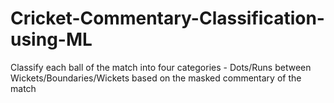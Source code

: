# Cricket-Commentary-Classification-using-ML
Classify each ball of the match into four categories - Dots/Runs between Wickets/Boundaries/Wickets based on the masked commentary of the match
